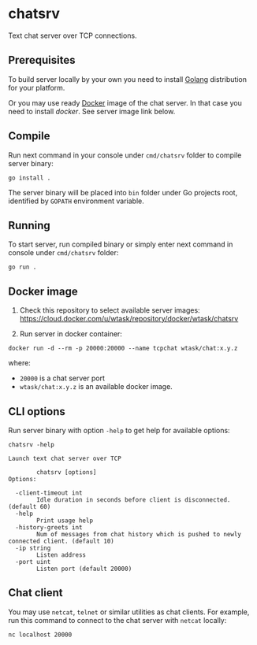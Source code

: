 # chatsrv

Text chat server over TCP connections.

## Prerequisites

To build server locally by your own you need to install [Golang](https://golang.org/) distribution for your platform.

Or you may use ready [Docker](https://www.docker.com/) image of the chat server. In that case you need to install _docker_. See server image link below.

## Compile

Run next command in your console under `cmd/chatsrv` folder to compile server binary:

```CLI
go install .
```

The server binary will be placed into `bin` folder under Go projects root, identified by `GOPATH` environment variable.

## Running

To start server, run compiled binary or simply enter next command in console under `cmd/chatsrv` folder:

```CLI
go run .
```

## Docker image

1. Check this repository to select available server images: https://cloud.docker.com/u/wtask/repository/docker/wtask/chatsrv

2. Run server in docker container:

```CLI
docker run -d --rm -p 20000:20000 --name tcpchat wtask/chat:x.y.z
```

where:
* `20000` is a chat server port
* `wtask/chat:x.y.z` is an available docker image.

## CLI options

Run server binary with option `-help` to get help for available options:

```CLI
chatsrv -help

Launch text chat server over TCP

        chatsrv [options]
Options:

  -client-timeout int
        Idle duration in seconds before client is disconnected. (default 60)
  -help
        Print usage help
  -history-greets int
        Num of messages from chat history which is pushed to newly connected client. (default 10)
  -ip string
        Listen address
  -port uint
        Listen port (default 20000)
```

## Chat client

You may use `netcat`, `telnet` or similar utilities as chat clients. For example, run this command to connect to the chat server with `netcat` locally:

```CLI
nc localhost 20000
```
